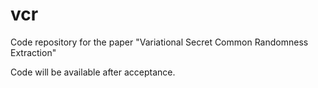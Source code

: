 # vcr
Code repository for the paper "Variational Secret Common Randomness Extraction"

Code will be available after acceptance.
